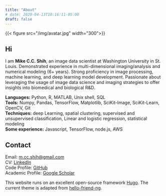 ```yaml
---
title: "About"
# date: 2020-04-13T10:16:11-05:00
draft: false
---
```

{{< figure src="/img/avatar.jpg" width="300">}}

## Hi
I am **Mike C.C. Shih**, an image data scientist at Washington University in St. Louis. Demonstrated experience in multi-dimensional imaging/analysis and numerical modeling (6+ years). Strong proficiency in image processing, machine learning, and deep learning model development. Passionate about leveraging the usage of image data science and imaging strategies to offer insights into biomedical and biological R&D.  

**Languages:** Python, R, MATLAB, Unix shell, SQL\
**Tools:** Numpy, Pandas, TensorFlow, Matplotlib, SciKit-Image, SciKit-Learn, OpenCV, Git\
**Techniques:** deep Learning, spatial clustering, supervised and unsupervised classification, Linear and logistic regression, statistical modeling\
**Some experience:** Javascript, TensorFlow, node.js, AWS

## Contact
Email: [m.cc.shih@gmail.com](m.cc.shih@gmail.com)\
CV: [LinkedIn](https://www.linkedin.com/in/michaelcshih/)\
Code Profile: [GitHub](https://github.com/eufmike)\
Academic Profile: [Google Scholar](https://scholar.google.com/citations?user=DtZcXZsAAAAJ)

This website runs on an excellent open-source framework [Hugo](https://gohugo.io/). The current theme is adapted from [hello-friend-ng](https://themes.gohugo.io/hugo-theme-hello-friend-ng/).